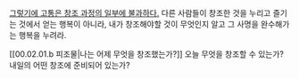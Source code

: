 [그렇기에 고통은 창조 과정의 일부에 불과하다.](https://brunch.co.kr/@analysisman/12)
다른 사람들이 창조한 것을 누리고 즐기는 것에서 얻는 행복이 아니라, 내가 창조해야할 것이 무엇인지 알고 그 사명을 완수해가는 행복을 누려라.

[[00.02.01.b 피조물|나는 어제 무엇을 창조했는가?]] 오늘 무엇을 창조할 수 있는가? 내일의 어떤 창조에 준비되어 있는가?